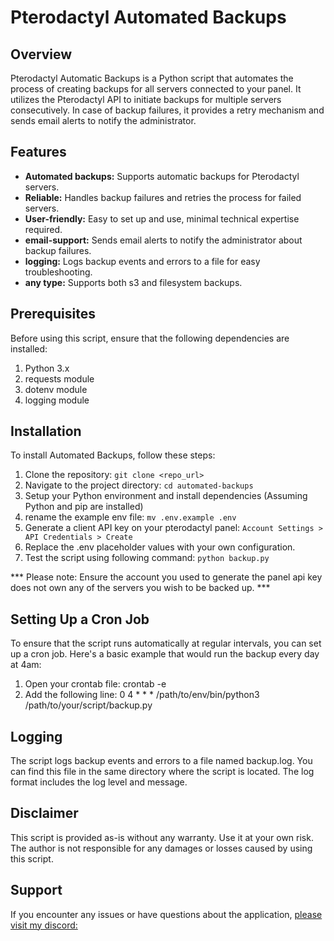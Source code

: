 # Pterodactyl Automated Backups

## Overview

Pterodactyl Automatic Backups is a Python script that automates the process of creating backups for all servers connected to your panel. It utilizes the Pterodactyl API to initiate backups for multiple servers consecutively. In case of backup failures, it provides a retry mechanism and sends email alerts to notify the administrator.

## Features

- **Automated backups:** Supports automatic backups for Pterodactyl servers.
- **Reliable:** Handles backup failures and retries the process for failed servers.
- **User-friendly:** Easy to set up and use, minimal technical expertise required.
- **email-support:** Sends email alerts to notify the administrator about backup failures.
- **logging:** Logs backup events and errors to a file for easy troubleshooting.
- **any type:** Supports both s3 and filesystem backups.


## Prerequisites

Before using this script, ensure that the following dependencies are installed:

1. Python 3.x
2. requests module
3. dotenv module
4. logging module


## Installation

To install Automated Backups, follow these steps:

1. Clone the repository: `git clone <repo_url>`
2. Navigate to the project directory: `cd automated-backups`
3. Setup your Python environment and install dependencies (Assuming Python and pip are installed)
4. rename the example env file: `mv .env.example .env`
5. Generate a client API key on your pterodactyl panel: `Account Settings > API Credentials > Create`
6. Replace the .env placeholder values with your own configuration.
7. Test the script using following command: `python backup.py`

*** Please note: Ensure the account you used to generate the panel api key does not own any of the servers you wish to be backed up. ***

## Setting Up a Cron Job

To ensure that the script runs automatically at regular intervals, you can set up a cron job. Here's a basic example that would run the backup every day at 4am:

1. Open your crontab file: crontab -e
2. Add the following line: 0 4 * * * /path/to/env/bin/python3 /path/to/your/script/backup.py

## Logging

The script logs backup events and errors to a file named backup.log. You can find this file in the same directory where the script is located. The log format includes the log level and message.

## Disclaimer

This script is provided as-is without any warranty. Use it at your own risk. The author is not responsible for any damages or losses caused by using this script.

## Support

If you encounter any issues or have questions about the application, [please visit my discord: ](https://discord.gg/ngnKtNdv)



